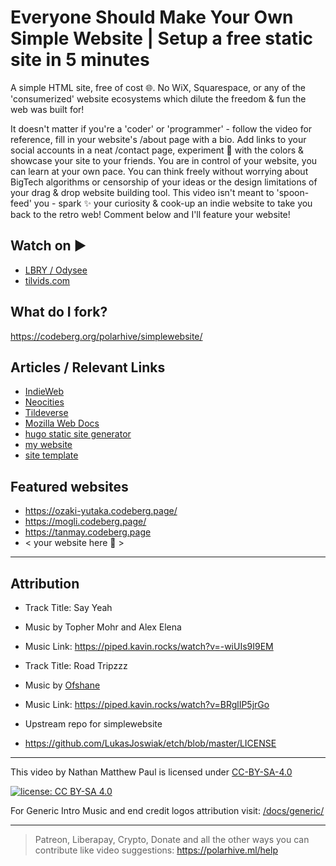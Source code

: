 # Everyone Should Make Your Own Simple Website | Setup a free static site in 5 minutes

A simple HTML site, free of cost 🌐. No WiX, Squarespace, or any of the 'consumerized' website ecosystems which dilute the freedom & fun the web was built for!

It doesn't matter if you're a 'coder' or 'programmer' - follow the video for reference, fill in your website's /about page with a bio. Add links to your social accounts in a neat /contact page, experiment 🧪 with the colors & showcase your site to your friends. You are in control of your website, you can learn at your own pace. You can think freely without worrying about BigTech algorithms or censorship of your ideas or the design limitations of your drag & drop website building tool. This video isn't meant to 'spoon-feed' you - spark ✨ your curiosity & cook-up an indie website to take you back to the retro web! Comment below and I'll feature your website!

## Watch on ▶️

- [LBRY / Odysee](https://odysee.com/@polarhive:e/everyone-should-make-your-own-simple-website:e)
- [tilvids.com](https://tilvids.com/videos/watch/e9567603-9395-447d-8050-4f0be77d5b6c)

## What do I fork?

<https://codeberg.org/polarhive/simplewebsite/>

## Articles / Relevant Links

- [IndieWeb](https://indieweb.org/why)
- [Neocities](https://neocities.org/)
- [Tildeverse](https://tildeverse.org)
- [Mozilla Web Docs](https://developer.mozilla.org/en-US/docs/Learn)
- [hugo static site generator](https://gohugo.io/)
- [my website](https://polarhive.ml/)
- [site template](https://github.com/LukasJoswiak/etch)

## Featured websites

- <https://ozaki-yutaka.codeberg.page/>
- <https://mogli.codeberg.page/>
- <https://tanmay.codeberg.page>
- < your website here 👀 >

---

## Attribution

- Track Title: Say Yeah
- Music by Topher Mohr and Alex Elena
- Music Link: <https://piped.kavin.rocks/watch?v=-wiUIs9I9EM>

- Track Title: Road Tripzzz
- Music by [Ofshane](https://piped.kavin.rocks/channel/UC34Wh4ysdP50H-ThbZFFfsA)
- Music Link: <https://piped.kavin.rocks/watch?v=BRglIP5jrGo>

- Upstream repo for simplewebsite
- <https://github.com/LukasJoswiak/etch/blob/master/LICENSE>

---
This video by Nathan Matthew Paul is licensed under [CC-BY-SA-4.0](https://creativecommons.org/licenses/by-sa/4.0/)

[![license: CC BY-SA 4.0](https://polarhive.ml/assets/badges/cc-by-sa-4.svg)](https://creativecommons.org/licenses/by-sa/4.0/)

For Generic Intro Music and end credit logos attribution visit: [/docs/generic/](https://codeberg.org/polarhive/videos/src/branch/main/docs/generic)

---
> Patreon, Liberapay, Crypto, Donate and all the other ways you can contribute like video suggestions: <https://polarhive.ml/help>
